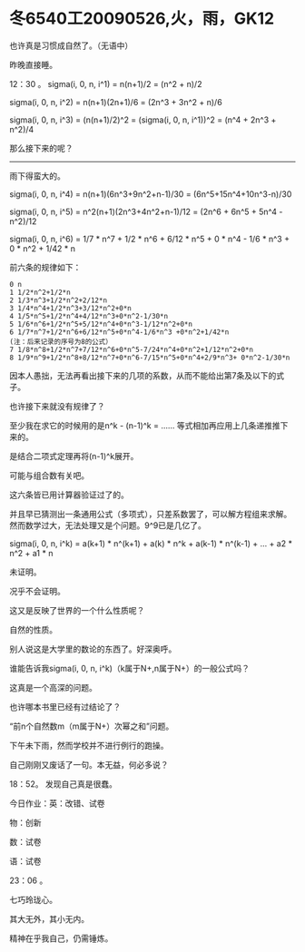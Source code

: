# 冬6540工20090526,火，雨，GK12

也许真是习惯成自然了。（无语中）

昨晚直接睡。

12：30 。 sigma(i, 0, n, i^1) = n(n+1)/2 = (n^2 + n)/2

sigma(i, 0, n, i^2) = n(n+1)(2n+1)/6 = (2n^3 + 3n^2 + n)/6

sigma(i, 0, n, i^3) = (n(n+1)/2)^2 = (sigma(i, 0, n, i^1))^2 = (n^4 + 2n^3 + n^2)/4

那么接下来的呢？

----

雨下得蛮大的。

sigma(i, 0, n, i^4) = n(n+1)(6n^3+9n^2+n-1)/30 = (6n^5+15n^4+10n^3-n)/30

sigma(i, 0, n, i^5) = n^2(n+1)(2n^3+4n^2+n-1)/12 = (2n^6 + 6n^5 + 5n^4  -n^2)/12

sigma(i, 0, n, i^6) = 1/7 * n^7 + 1/2 * n^6 + 6/12 * n^5 + 0 * n^4 - 1/6 * n^3 + 0 * n^2 + 1/42 * n

前六条的规律如下：

    0 n
    1 1/2*n^2+1/2*n
    2 1/3*n^3+1/2*n^2+2/12*n
    3 1/4*n^4+1/2*n^3+3/12*n^2+0*n
    4 1/5*n^5+1/2*n^4+4/12*n^3+0*n^2-1/30*n
    5 1/6*n^6+1/2*n^5+5/12*n^4+0*n^3-1/12*n^2+0*n
    6 1/7*n^7+1/2*n^6+6/12*n^5+0*n^4-1/6*n^3 +0*n^2+1/42*n
    (注：后来记录的序号为8的公式）
    7 1/8*n^8+1/2*n^7+7/12*n^6+0*n^5-7/24*n^4+0*n^2+1/12*n^2+0*n
    8 1/9*n^9+1/2*n^8+8/12*n^7+0*n^6-7/15*n^5+0*n^4+2/9*n^3+ 0*n^2-1/30*n

因本人愚拙，无法再看出接下来的几项的系数，从而不能给出第7条及以下的式子。

也许接下来就没有规律了？

至少我在求它的时候用的是n^k - (n-1)^k = …… 等式相加再应用上几条递推推下来的。

是结合二项式定理再将(n-1)^k展开。

可能与组合数有关吧。

这六条皆已用计算器验证过了的。

并且早已猜测出一条通用公式（多项式），只差系数罢了，可以解方程组来求解。然而数学过大，无法处理又是个问题。9^9已是几亿了。

sigma(i, 0, n, i^k) = a(k+1) * n^(k+1) + a(k) * n^k + a(k-1) * n^(k-1) + ... + a2 * n^2 + a1 * n

未证明。

况乎不会证明。

这又是反映了世界的一个什么性质呢？

自然的性质。

别人说这是大学里的数论的东西了。好深奥呼。

谁能告诉我sigma(i, 0, n, i^k)（k属于N+,n属于N+）的一般公式吗？

这真是一个高深的问题。

也许哪本书里已经有过结论了？

“前n个自然数m（m属于N+）次幂之和”问题。

下午未下雨，然而学校并不进行例行的跑操。

自己刚刚又废话了一句。本无益，何必多说？

18：52。
发现自己真是很蠢。

今日作业：英：改错、试卷

物：创新

数：试卷

语：试卷

23：06 。

七巧玲珑心。

其大无外，其小无内。

精神在乎我自己，仍需锤炼。

